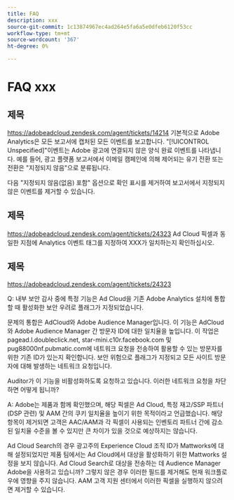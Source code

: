 ```yaml
---
title: FAQ
description: xxx
source-git-commit: 1c13874967ec4ad264e5fa6a5e0dfeb6120f53cc
workflow-type: tm+mt
source-wordcount: '367'
ht-degree: 0%

---
```


# FAQ xxx

## 제목

https://adobeadcloud.zendesk.com/agent/tickets/14214 기본적으로 Adobe Analytics은 모든 보고서에 캡처된 모든 이벤트를 보고합니다. &quot;[!UICONTROL Unspecified]&quot;이벤트는 Adobe 광고에 연결되지 않은 양식 완료 이벤트를 나타냅니다. 예를 들어, 광고 플랫폼 보고서에서 이메일 캠페인에 의해 제어되는 유기 전환 또는 전환은 &quot;지정되지 않음&quot;으로 분류됩니다.

다음 &quot;지정되지 않음(없음) 포함&quot; 옵션으로 확인 표시를 제거하여 보고서에서 지정되지 않은 이벤트를 제거할 수 있습니다. <!-- Not sure if this is in DSP or in Analytics Workspace -->

## 제목

https://adobeadcloud.zendesk.com/agent/tickets/24323 Ad Cloud 픽셀과 동일한 지점에 Analytics 이벤트 태그를 지정하여 XXX가 일치하는지 확인하십시오.

## 제목

https://adobeadcloud.zendesk.com/agent/tickets/24323

Q: 내부 보안 감사 중에 특정 기능은 Ad Cloud을 기존 Adobe Analytics 설치에 통합할 때 활성화한 보안 우려로 플래그가 지정되었습니다.

문제의 통합은 AdCloud와 Adobe Audience Manager입니다. 이 기능은 AdCloud와 Adobe Audience Manager 간 방문자 ID에 대한 일치율을 높입니다. 이 작업은 pagead.l.doubleclick.net, star-mini.c10r.facebook.com 및 pug88000nf.pubmatic.com에 네트워크 요청을 전송하여 활용할 수 있는 방문자를 위한 기존 ID가 있는지 확인합니다. 보안 위험으로 플래그가 지정되고 모든 사이트 방문자에 대해 발생하는 네트워크 요청입니다.

Auditor가 이 기능을 비활성화하도록 요청하고 있습니다. 이러한 네트워크 요청을 차단하면 어떻게 됩니까?

A: Adobe는 제품과 함께 확인했으며, 해당 픽셀은 Ad Cloud, 특정 재고/SSP 파트너(DSP 관련) 및 AAM 간의 쿠키 일치율을 높이기 위한 목적이라고 언급했습니다.  해당 항목이 제거되면 고객은 AAC/AAM과 각 픽셀이 사용되는 인벤토리 파트너 간에 감소된 일치율 수준을 볼 수 있지만 큰 차이가 있을 것으로 예상하지는 않습니다.

Ad Cloud Search의 경우 광고주의 Experience Cloud 조직 ID가 Mattworks에 대해 설정되었지만 제품 팀에서는 Ad Cloud에서 대상을 활성화하기 위한 Mattworks 설정을 보지 않습니다. Ad Cloud Search로 대상을 전송하는 데 Audience Manager Adobe을 사용하고 있습니까? 그렇지 않은 경우 이러한 필드를 제거해도 현재 워크플로우에 영향을 주지 않습니다. AAM 고객 지원 센터에서 이러한 픽셀을 실행하지 않으려면 제거할 수 있습니다.

